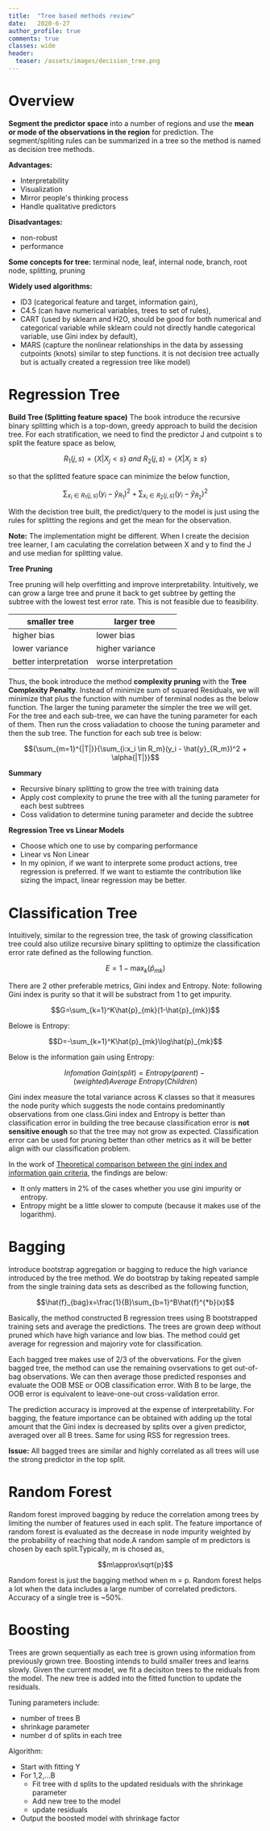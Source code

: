 ```yaml
---
title:  "Tree based methods review"
date:   2020-6-27
author_profile: true
comments: true
classes: wide
header:
  teaser: /assets/images/decision_tree.png
---
```


Overview
==========
**Segment the predictor space** into a number of regions and use the **mean or mode of the observations in the region** for prediction. The segment/spliting rules can be summarized in a tree so the method is named as decision tree methods.


**Advantages:**
- Interpretability
- Visualization
- Mirror people's thinking process
- Handle qualitative predictors


**Disadvantages:**
- non-robust
- performance


**Some concepts for tree:** terminal node, leaf, internal node, branch, root node, splitting, pruning


**Widely used algorithms:** 
- ID3 (categorical feature and target, information gain), 
- C4.5 (can have numerical variables, trees to set of rules), 
- CART (used by sklearn and H2O, should be good for both numerical and categorical variable while sklearn could not directly handle categorical variable, use Gini index by default), 
- MARS (capture the nonlinear relationships in the data by assessing cutpoints (knots) similar to step functions. it is not decision tree actually but is actually created a regression tree like model)


Regression Tree
==========
**Build Tree (Splitting feature space)**
The book introduce the recursive binary splitting which is a top-down, greedy approach to build the decision tree. For each stratification, we need to find the predictor J and cutpoint s to split the feature space as below,

$$R_1(j,s) = \{ X|X_j < s\}\ and\ R_2(j,s) = \{ X|X_j \geq s\} $$

so that the splitted feature space can minimize the below function,

$$\sum_{x_i{\in}R_1(j,s)}(y_i - \hat{y}_{R_1})^{2} + \sum_{x_i{\in}R_2(j,s)}(y_i - \hat{y}_{R_2})^{2}$$	

With the decistion tree built, the predict/query to the model is just using the rules for splitting the regions and get the mean for the observation. 

**Note:** The implementation might be different. When I create the decision tree learner, I am caculating the correlation between X and y to find the J and use median for splitting value.

**Tree Pruning**


Tree pruning will help overfitting and improve interpretability. Intuitively, we can grow a large tree and prune it back to get subtree by getting the subtree with the lowest test error rate. This is not feasible due to feasibility. 

|smaller tree|larger tree   |
|---|---|
|higher bias|lower bias|
|lower variance|higher variance|
|better interpretation|worse interpretation|

Thus, the book introduce the method **complexity pruning** with the **Tree Complexity Penalty**. Instead of minimize sum of squared Residuals, we will minimize that plus the function with number of terminal nodes as the below function. The larger the tuning parameter the simpler the tree we will get. For the tree and each sub-tree, we can have the tuning parameter for each of them. Then run the cross valiadation to choose the tuning parameter and then the sub tree. The function for each sub tree is below:

$${\sum_{m=1}^{|T|}}{\sum_{i:x_i \in R_m}(y_i - \hat{y}_{R_m})^2 + \alpha{|T|}}$$

**Summary**
- Recursive binary splitting to grow the tree with training data
- Apply cost complexity to prune the tree with all the tuning parameter for each best subtrees
- Coss validation to determine tuning parameter and decide the subtree

**Regression Tree vs Linear Models**
- Choose which one to use by comparing performance
- Linear vs Non Linear
- In my opinion, if we want to interprete some product actions, tree regression is preferred. If we want to estiamte the contribution like sizing the impact, linear regression may be better.


Classification Tree
=========
Intuitively, similar to the regression tree, the task of growing classification tree could also utilize recursive binary splitting to optimize the classification error rate defined as the following function. 

$$E = 1 - \max_k(\hat{p}_{mk})$$

There are 2 other preferable metrics, Gini index and Entropy. Note: following Gini index is purity so that it will be substract from 1 to get impurity.

 $$G=\sum_{k=1}^K\hat{p}_{mk}(1-\hat{p}_{mk})$$

Belowe is Entropy:

 $$D=-\sum_{k=1}^K\hat{p}_{mk}\log\hat{p}_{mk}$$

Below is the information gain using Entropy:

 $$Infomation\ Gain(split) = Entropy(parent) - (weighted) Average\ Entropy(Children)$$

Gini index measure the total variance across K classes so that it measures the node purity which suggests the node contains predominantly observations from one class.Gini index and Entropy is better than classification error in building the tree because classification error is **not sensitive enough** so that the tree may not grow as expected. Classification error can be used for pruning better than other metrics as it will be better align with our classification problem. 

In the work of [Theoretical comparison between the gini index and information gain criteria](https://www.unine.ch/files/live/sites/imi/files/shared/documents/papers/Gini_index_fulltext.pdf), the findings are below:
- It only matters in 2% of the cases whether you use gini impurity or entropy.
- Entropy might be a little slower to compute (because it makes use of the logarithm).


Bagging
========
Introduce bootstrap aggregation or bagging to reduce the high variance introduced by the tree method. We do bootstrap by taking repeated sample from the single training data sets as described as the following function,

$$\hat{f}_{bag}x=\frac{1}{B}\sum_{b=1}^B\hat{f}^{*b}(x)$$

Basically, the method constructed B regression trees using B bootstrapped training sets and average the predictions. The trees are grown deep without pruned which have high variance and low bias. The method could get average for regression and majoriry vote for classification. 


Each bagged tree makes use of 2/3 of the obvervations. For the given bagged tree, the method can use the remaining ovservations to get out-of-bag observations. We can then average those predicted responses and evaluate the OOB MSE or OOB classification error. With B to be large, the OOB error is equivalent to leave-one-out cross-validation error.

The prediction accuracy is improved at the expense of interpretability. For bagging, the feature importance can be obtained with adding up the total amount that the Gini index is decreased by splits over a given predictor, averaged over all B trees. Same for using RSS for regression trees.

**Issue:** All bagged trees are similar and highly correlated as all trees will use the strong predictor in the top split. 

Random Forest
=======
Random forest improved bagging by reduce the correlation among trees by limiting the number of features used in each split. The feature importance of random forest is evaluated as the decrease in node impurity weighted by the probability of reaching that node.A random sample of m predictors is chosen by each split.Typically, m is chosed as,

$$m\approx\sqrt{p}$$

Random forest is just the bagging method when m = p. Random forest helps a lot when the data includes a large number of correlated predictors. Accuracy of a single tree is ~50%. 

Boosting
======
Trees are grown sequentially as each tree is grown using information from previously grown tree. Boosting intends to build smaller trees and learns slowly. Given the current model, we fit a decisiton trees to the reiduals from the model. The new tree is added into the fitted function to update the residuals. 

Tuning parameters include:
- number of trees B
- shrinkage parameter
- number d of splits in each tree

Algorithm:
- Start with fitting Y
- For 1,2,...B
  - Fit tree with d splits to the updated residuals with the shrinkage parameter
  - Add new tree to the model
  - update residuals
- Output the boosted model with shrinkage factor